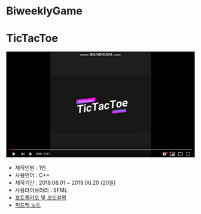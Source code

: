 # BiweeklyGame

# TicTacToe

[![ttt](TicTaeToc/img/tictactoeTitle2.png)](https://youtu.be/famzGKXPNUQ)

* 제작인원 : 1인
* 사용언어 : C++
* 제작기간 : 2019.06.01 ~ 2019.06.20 (20일)
* 사용라이브러리 : SFML
* [포트폴리오 및 코드설명](https://github.com/surmounter/BiweeklyGame/blob/master/TicTaeToc/ReadMe.md)
* [피드백 노트](https://github.com/surmounter/BiweeklyGame/blob/master/TicTaeToc/Feedback.md)

